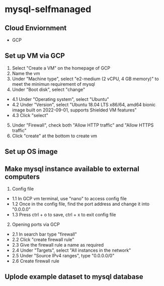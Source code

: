 # mysql-selfmanaged

## Cloud Enviornment
- GCP

## Set up VM via GCP
1. Select "Create a VM" on the homepage of GCP
2. Name the vm
3. Under "Machine type", select "e2-medium (2 vCPU, 4 GB memory)" to meet the minimun requirement of mysql
4. Under "Boot disk", select "change"
  - 4.1 Under "Operating system", select "Ubuntu"
  - 4.2 Under "Version", select "Ubuntu 18.04 LTS x86/64, amd64 bionic image built on 2022-09-01, supports Shielded VM features"
  - 4.3 Click "select"
5. Under "Firewall", check both "Allow HTTP traffic" and "Allow HTTPS traffic"
6. Click "create" at the bottom to create vm
 
## Set up OS image


## Make mysql instance available to external computers
1. Config file
  - 1.1 In GCP vm terminal, use "nano" to access config file
  - 1.2 Once in the config file, find the port address and change it into "0.0.0.0"
  - 1.3 Press ctrl + o to save, ctrl + x to exit config file
2. Opening ports via GCP
  - 2.1 In search bar type "firewall"
  - 2.2 Click "create firewall rule"
  - 2.3 Give the firewall rule a name as required
  - 2.4 Under "Targets", select "All instances in the network"
  - 2.5 Under "Source IPv4 ranges", type "0.0.0.0/0"
  - 2.6 Create firewall rule

## Uplode example dataset to mysql database
